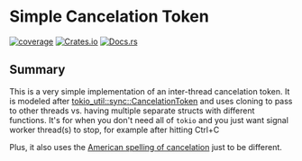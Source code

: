 # Simple Cancelation Token

[![coverage](https://shields.io/endpoint?url=https://raw.githubusercontent.com/jlyonsmith/simple_cancelation_token/main/coverage.json)](https://github.com/jlyonsmith/simple_cancelation_token/blob/main/coverage.json)
[![Crates.io](https://img.shields.io/crates/v/simple_cancelation_token.svg)](https://crates.io/crates/simple_cancelation_token)
[![Docs.rs](https://docs.rs/simple_cancelation_token/badge.svg)](https://docs.rs/simple_cancelation_token)

## Summary

This is a very simple implementation of an inter-thread cancelation token. It is modeled after [tokio_util::sync::CancelationToken](https://docs.rs/tokio-util/latest/tokio_util/sync/struct.CancelationToken.html) and uses cloning to pass to other threads vs. having multiple separate structs with different functions. It's for when you don't need all of `tokio` and you just want signal worker thread(s) to stop, for example after hitting Ctrl+C

Plus, it also uses the [American spelling of cancelation](https://www.grammarpalette.com/cancelation-vs-cancelation-which-spelling/) just to be different.
